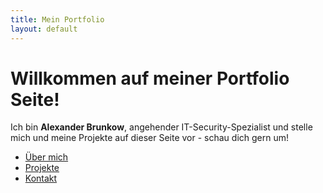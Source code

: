 ```yaml
---
title: Mein Portfolio
layout: default
---
```


# Willkommen auf meiner Portfolio Seite!
Ich bin **Alexander Brunkow**, angehender IT-Security-Spezialist und stelle mich und meine Projekte auf dieser Seite vor - schau dich gern um!

- [Über mich](about.md)
- [Projekte](projects.md)
- [Kontakt](contact.md)
